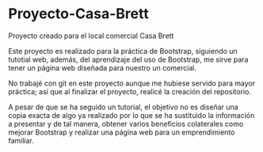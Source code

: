 # Proyecto-Casa-Brett
Proyecto creado para el local comercial Casa Brett

Este proyecto es realizado para la práctica de Bootstrap, siguiendo un tutotial web, además, del aprendizaje del uso de Bootstrap, me sirve para tener un página web diseñada para nuestro un comercial.

No trabajé con git en este proyecto aunque me hubiese servido para mayor práctica; así que al finalizar el proyecto, realicé la creación del repositorio.

A pesar de que se ha seguido un tutorial, el objetivo no es diseñar una copia exacta de algo ya realizado por lo que se ha sustituido la información a presentar y de tal manera, obtener varios beneficios colaterales como mejorar Bootstrap y realizar una página web para un emprendimiento familiar.
